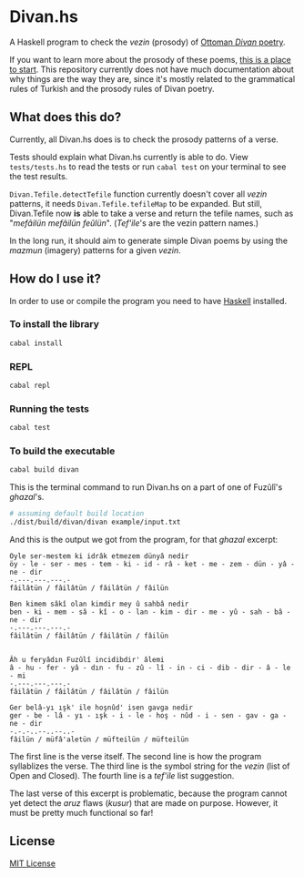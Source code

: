 # Divan.hs

A Haskell program to check the *vezin* (prosody) of [Ottoman *Divan* poetry](http://en.wikipedia.org/wiki/Ottoman_poetry).

If you want to learn more about the prosody of these poems, [this is a place to start](http://en.wikipedia.org/wiki/Arabic_prosody). This repository currently does not have much documentation about why things are the way they are, since it's mostly related to the grammatical rules of Turkish and the prosody rules of Divan poetry.

## What does this do?

Currently, all Divan.hs does is to check the prosody patterns of a verse.

Tests should explain what Divan.hs currently is able to do. View `tests/tests.hs` to read the tests or run `cabal test` on your terminal to see the test results.

`Divan.Tefile.detectTefile` function currently doesn't cover all *vezin* patterns, it needs `Divan.Tefile.tefileMap` to be expanded. But still, Divan.Tefile now **is** able to take a verse and return the tefile names, such as "*mefâilün mefâilün feûlün*". (*Tef'ile*'s are the vezin pattern names.)

In the long run, it should aim to generate simple Divan poems by using the *mazmun* (imagery) patterns for a given *vezin*.

## How do I use it?

In order to use or compile the program you need to have [Haskell](http://www.haskell.org/) installed.

### To install the library

```bash
cabal install
```

### REPL

```bash
cabal repl
```

### Running the tests

```bash
cabal test
```

### To build the executable

```bash
cabal build divan
```

This is the terminal command to run Divan.hs on a part of one of Fuzûlî's *ghazal*'s.

```bash
# assuming default build location
./dist/build/divan/divan example/input.txt
```

And this is the output we got from the program, for that *ghazal* excerpt:

```
Öyle ser-mestem ki idrâk etmezem dünyâ nedir
öy - le - ser - mes - tem - ki - id - râ - ket - me - zem - dün - yâ - ne - dir
-.---.---.---.-
fâilâtün / fâilâtün / fâilâtün / fâilün

Ben kimem sâkî olan kimdir mey û sahbâ nedir
ben - ki - mem - sâ - kî - o - lan - kim - dir - me - yû - sah - bâ - ne - dir
-.---.---.---.-
fâilâtün / fâilâtün / fâilâtün / fâilün


Âh u feryâdın Fuzûlî incidibdir' âlemi
â - hu - fer - yâ - dın - fu - zû - lî - in - ci - dib - dir - â - le - mi
-.---.---.---.-
fâilâtün / fâilâtün / fâilâtün / fâilün

Ger belâ-yı ışk' ile hoşnûd' isen gavga nedir
ger - be - lâ - yı - ışk - i - le - hoş - nûd - i - sen - gav - ga - ne - dir
-.-.-..--..--..-
fâilün / müfâ'aletün / müfteilün / müfteilün
```

The first line is the verse itself. The second line is how the program syllablizes the verse. The third line is the symbol string for the *vezin* (list of Open and Closed). The fourth line is a *tef'ile* list suggestion.

The last verse of this excerpt is problematic, because the program cannot yet detect the *aruz* flaws (*kusur*) that are made on purpose. However, it must be pretty much functional so far!

## License
[MIT License](http://joom.mit-license.org/)

